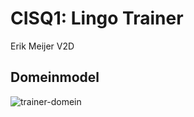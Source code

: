 # CISQ1: Lingo Trainer

Erik Meijer V2D

## Domeinmodel
![trainer-domein](https://user-images.githubusercontent.com/70518847/113525700-b947a980-95b6-11eb-88ef-00585786f6ab.png)

